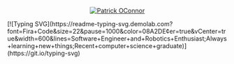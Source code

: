 <p align="center">
  <a href="https://github.com/Patrick">
    <img src="" alt="Patrick OConnor" /></a>
</p>

<p>
  [![Typing SVG](https://readme-typing-svg.demolab.com?font=Fira+Code&size=22&pause=1000&color=08A2DE&center=true&vCenter=true&width=600&lines=Software+Engineer+and+Robotics+Enthusiast;Always+learning+new+things;Recent+computer+science+graduate)](https://git.io/typing-svg)
</p>
